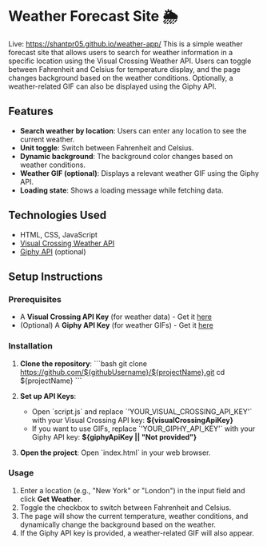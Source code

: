 # Weather Forecast Site 🌦️
Live: https://shantpr05.github.io/weather-app/
This is a simple weather forecast site that allows users to search for weather information in a specific location using the Visual Crossing Weather API. Users can toggle between Fahrenheit and Celsius for temperature display, and the page changes background based on the weather conditions. Optionally, a weather-related GIF can also be displayed using the Giphy API.
## Features
- **Search weather by location**: Users can enter any location to see the current weather.
- **Unit toggle**: Switch between Fahrenheit and Celsius.
- **Dynamic background**: The background color changes based on weather conditions.
- **Weather GIF (optional)**: Displays a relevant weather GIF using the Giphy API.
- **Loading state**: Shows a loading message while fetching data.

## Technologies Used
- HTML, CSS, JavaScript
- [Visual Crossing Weather API](https://www.visualcrossing.com/)
- [Giphy API](https://developers.giphy.com/) (optional)

## Setup Instructions

### Prerequisites
- A **Visual Crossing API Key** (for weather data) - Get it [here](https://www.visualcrossing.com/)
- (Optional) A **Giphy API Key** (for weather GIFs) - Get it [here](https://developers.giphy.com/)

### Installation
1. **Clone the repository**:
   \`\`\`bash
   git clone https://github.com/${githubUsername}/${projectName}.git
   cd ${projectName}
   \`\`\`

2. **Set up API Keys**:
   - Open \`script.js\` and replace \`'YOUR_VISUAL_CROSSING_API_KEY'\` with your Visual Crossing API key: **${visualCrossingApiKey}**
   - If you want to use GIFs, replace \`'YOUR_GIPHY_API_KEY'\` with your Giphy API key: **${giphyApiKey || "Not provided"}**

3. **Open the project**:
   Open \`index.html\` in your web browser.

### Usage
1. Enter a location (e.g., "New York" or "London") in the input field and click **Get Weather**.
2. Toggle the checkbox to switch between Fahrenheit and Celsius.
3. The page will show the current temperature, weather conditions, and dynamically change the background based on the weather.
4. If the Giphy API key is provided, a weather-related GIF will also appear.
